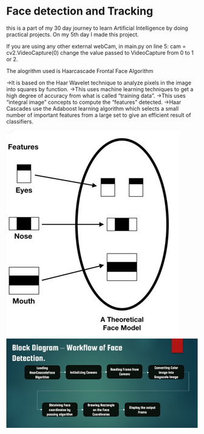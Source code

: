 # Face detection and Tracking

this is a part of my 30 day journey to learn Artificial Intelligence by doing practical projects. On my 5th day I made this project.

If you are using any other external webCam, in main.py on line 5: cam = cv2.VideoCapture(0) change the value passed to VideoCapture from 0 to 1 or 2.

The alogrithm used is Haarcascade Frontal Face Algorithm

->It is based on the Haar Wavelet technique to analyze pixels in the image into squares by function. 
->This uses machine learning techniques to get a high degree of accuracy from what is called “training data”. 
->This uses “integral image” concepts to compute the “features” detected. 
->Haar Cascades use the Adaboost learning algorithm which selects a small number of important features from a large set to give an efficient result of classifiers.

![](Images/haarcascade.JPG)
![](Images/FlowChart.JPG)
